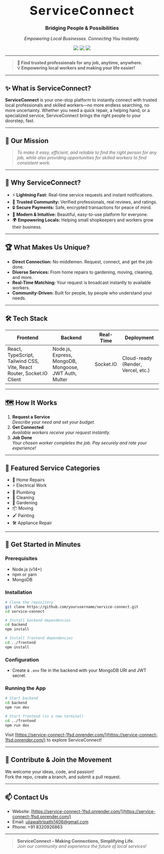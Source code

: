 <p align="center">
  <span style="font-size:2.5rem; font-weight:bold; letter-spacing:2px;">ServiceConnect</span>
</p>

<h3 align="center">Bridging People & Possibilities</h3>
<p align="center"><i>Empowering Local Businesses. Connecting You Instantly.</i></p>

<p align="center">
  <img src="https://img.shields.io/badge/Platform-Local%20Services-blue" />
  <img src="https://img.shields.io/badge/Status-Active-brightgreen" />
  <img src="https://img.shields.io/badge/Built%20With-React%20%7C%20Node.js%20%7C%20MongoDB-blueviolet" />
</p>

---

> <b>🚀 Find trusted professionals for any job, anytime, anywhere.<br>
> 💡 Empowering local workers and making your life easier!</b>

---

## ✨ What is ServiceConnect?

**ServiceConnect** is your one-stop platform to instantly connect with trusted local professionals and skilled workers—no more endless searching, no more uncertainty. Whether you need a quick repair, a helping hand, or a specialized service, ServiceConnect brings the right people to your doorstep, fast.

---

## 🎯 Our Mission

> _To make it easy, efficient, and reliable to find the right person for any job, while also providing opportunities for skilled workers to find consistent work._

---

## 🚀 Why ServiceConnect?

- ⚡ **Lightning Fast:** Real-time service requests and instant notifications.
- 🤝 **Trusted Community:** Verified professionals, real reviews, and ratings.
- 🔒 **Secure Payments:** Safe, encrypted transactions for peace of mind.
- 📱 **Modern & Intuitive:** Beautiful, easy-to-use platform for everyone.
- 🌍 **Empowering Locals:** Helping small shopkeepers and workers grow their business.

---

## 🏆 What Makes Us Unique?

- **Direct Connection:** No middlemen. Request, connect, and get the job done.
- **Diverse Services:** From home repairs to gardening, moving, cleaning, and more.
- **Real-Time Matching:** Your request is broadcast instantly to available workers.
- **Community-Driven:** Built for people, by people who understand your needs.

---

## 🛠️ Tech Stack

| Frontend | Backend | Real-Time | Deployment |
|----------|---------|-----------|------------|
| React, TypeScript, Tailwind CSS, Vite, React Router, Socket.IO Client | Node.js, Express, MongoDB, Mongoose, JWT Auth, Multer | Socket.IO | Cloud-ready (Render, Vercel, etc.) |

---

## 🗺️ How It Works

1. **Request a Service** <br> _Describe your need and set your budget._
2. **Get Connected** <br> _Available workers receive your request instantly._
3. **Job Done** <br> _Your chosen worker completes the job. Pay securely and rate your experience!_

---

## 🌟 Featured Service Categories

- 🔨 Home Repairs
- ⚡ Electrical Work
- 🚿 Plumbing
- 🧹 Cleaning
- 🌱 Gardening
- 📦 Moving
- 🖌️ Painting
- 🛠️ Appliance Repair

---


## 🚦 Get Started in Minutes

### Prerequisites

- Node.js (v14+)
- npm or yarn
- MongoDB

### Installation

```bash
# Clone the repository
git clone https://github.com/yourusername/service-connect.git
cd service-connect

# Install backend dependencies
cd backend
npm install

# Install frontend dependencies
cd ../frontend
npm install
```

### Configuration

- Create a `.env` file in the backend with your MongoDB URI and JWT secret.

### Running the App

```bash
# Start backend
cd backend
npm run dev

# Start frontend (in a new terminal)
cd ../frontend
npm run dev
```

Visit [https://service-connect-1fsd.onrender.com/](https://service-connect-1fsd.onrender.com/) to explore ServiceConnect!

---

## 🤝 Contribute & Join the Movement

We welcome your ideas, code, and passion!  
Fork the repo, create a branch, and submit a pull request.

---

## 📫 Contact Us

- Website: [https://service-connect-1fsd.onrender.com/](https://service-connect-1fsd.onrender.com/)
- Email: [ujjawaltripathi1406@gmail.com](mailto:ujjawaltripathi1406@gmail.com)
- Phone: +91 8320926863

---

> **ServiceConnect – Making Connections, Simplifying Life.**  
> _Join our community and experience the future of local services!_
